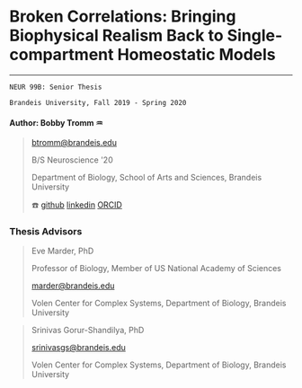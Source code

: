 # Broken Correlations: Bringing Biophysical Realism Back to Single-compartment Homeostatic Models
---
`NEUR 99B: Senior Thesis`

`Brandeis University, Fall 2019 - Spring 2020`

#### Author: Bobby Tromm :aquarius:

> btromm@brandeis.edu
>
> B/S Neuroscience '20
>
> Department of Biology, School of Arts and Sciences, Brandeis University
>
> :telephone: [github](https://github.com/btromm) [linkedin](https://www.linkedin.com/in/bobby-tromm-49ba61157/) [ORCID](https://orcid.org/0000-0001-8188-3498)

### Thesis Advisors

> Eve Marder, PhD
>
> Professor of Biology, Member of US National Academy of Sciences
>
> marder@brandeis.edu
>
> Volen Center for Complex Systems, Department of Biology, Brandeis University

> Srinivas Gorur-Shandilya, PhD
>
> srinivasgs@brandeis.edu
>
> Volen Center for Complex Systems, Department of Biology, Brandeis University
